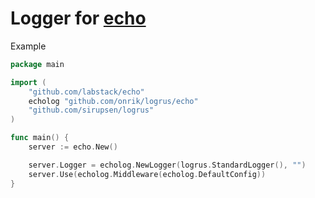 # Logger for [echo](https://echo.labstack.com/)

Example
```go
package main

import (
    "github.com/labstack/echo"
    echolog "github.com/onrik/logrus/echo"
    "github.com/sirupsen/logrus"
)

func main() {
    server := echo.New()

    server.Logger = echolog.NewLogger(logrus.StandardLogger(), "")
    server.Use(echolog.Middleware(echolog.DefaultConfig))
}
```
